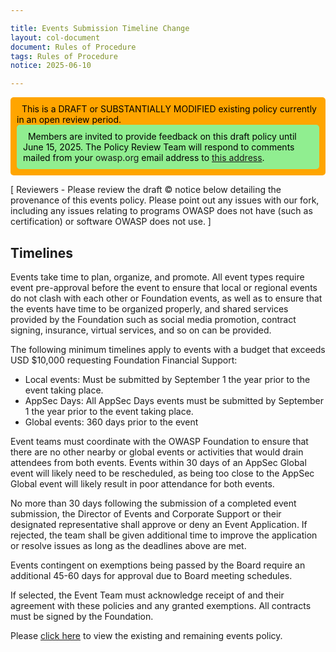 ```yaml
---

title: Events Submission Timeline Change
layout: col-document
document: Rules of Procedure
tags: Rules of Procedure
notice: 2025-06-10

---
```



<div style="background-color: orange; color: black; padding: 10px; border-radius: 5px;">
  This is a DRAFT or SUBSTANTIALLY MODIFIED existing policy currently in an open review period.
    <div style="background-color: lightgreen; color: black; padding: 10px; border-radius: 5px;">
      Members are invited to provide feedback on this draft policy until June 15, 2025. The Policy Review Team will respond to comments mailed from your <a>owasp.org</a> email address to <a href="mailto:policy-review@owasp.com?subject=Re: Privacy Policy (Draft WIP)">this address</a>.
    </div>
</div>


[ Reviewers - Please review the draft &#169; notice below detailing the provenance of this events policy. Please point out any issues with our fork, including any issues relating to programs OWASP does not have (such as certification) or software OWASP does not use. ]

## Timelines

Events take time to plan, organize, and promote. All event types require event pre-approval before the event to ensure that local or regional events do not clash with each other or Foundation events, as well as to ensure that the events have time to be organized properly, and shared services provided by the Foundation such as social media promotion, contract signing, insurance, virtual services, and so on can be provided.

The following minimum timelines apply to events with a budget that exceeds USD $10,000 requesting Foundation Financial Support:

- Local events: Must be submitted by September 1 the year prior to the event taking place.
- AppSec Days: All AppSec Days events must be submitted by September 1 the year prior to the event taking place.
- Global events: 360 days prior to the event

Event teams must coordinate with the OWASP Foundation to ensure that there are no other nearby or global events or activities that would drain attendees from both events. Events within 30 days of an AppSec Global event will likely need to be rescheduled, as being too close to the AppSec Global event will likely result in poor attendance for both events.

No more than 30 days following the submission of a completed event submission, the Director of Events and Corporate Support or their designated representative shall approve or deny an Event Application. If rejected, the team shall be given additional time to improve the application or resolve issues as long as the deadlines above are met.

Events contingent on exemptions being passed by the Board require an additional 45-60 days for approval due to Board meeting schedules.

If selected, the Event Team must acknowledge receipt of and their agreement with these policies and any granted exemptions. All contracts must be signed by the Foundation.



Please 
<a href="https://owasp.org/www-policy/operational/events" target="_blank" rel="noopener noreferrer">click here</a>
 to view the existing and remaining events policy.
